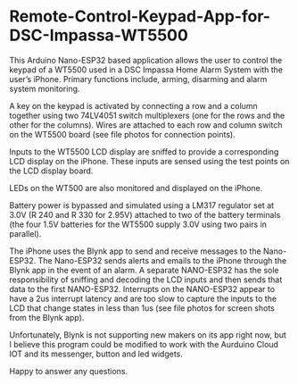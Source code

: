 # Remote-Control-Keypad-App-for-DSC-Impassa-WT5500

This Arduino Nano-ESP32 based application allows the user to control the keypad of a WT5500 used in a DSC Impassa Home Alarm System with the user’s iPhone.  Primary functions include, arming, disarming and alarm system monitoring.

A key on the keypad is activated by connecting a row and a column together using two 74LV4051 switch multiplexers (one for the rows and the other for the columns).  Wires are attached to each row and column switch on the WT5500 board (see file photos for connection points).

Inputs to the WT5500 LCD display are sniffed to provide a corresponding LCD display on the iPhone.  These inputs are sensed using the test points on the LCD display board. 

LEDs on the WT500 are also monitored and displayed on the iPhone.

Battery power is bypassed and simulated using a LM317 regulator set at 3.0V (R 240 and R 330 for 2.95V) attached to two of the battery terminals (the four 1.5V batteries for the WT5500 supply 3.0V using two pairs in parallel).

The iPhone uses the Blynk app to send and receive messages to the Nano-ESP32.  The Nano-ESP32 sends alerts and emails to the iPhone through the Blynk app in the event of an alarm.  A separate NANO-ESP32 has the sole responsibility of sniffing and decoding the LCD inputs and then sends that data to the first NANO-ESP32.  Interrupts on the NANO-ESP32 appear to have a 2us interrupt latency and are too slow to capture the inputs to the LCD that change states in less than 1us (see file photos for screen shots from the Blynk app).

Unfortunately, Blynk is not supporting new makers on its app right now, but I believe this program could be modified to work with the Aurduino Cloud IOT and its messenger, button and led widgets.

Happy to answer any questions.
